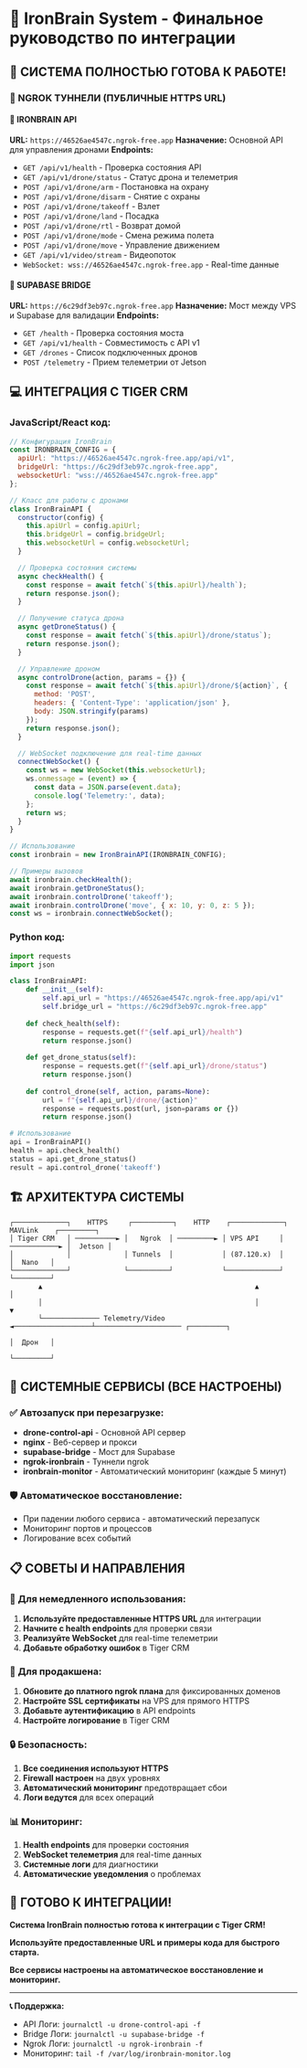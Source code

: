 # 🎉 IronBrain System - Финальное руководство по интеграции

## 🚀 СИСТЕМА ПОЛНОСТЬЮ ГОТОВА К РАБОТЕ!

### 📡 NGROK ТУННЕЛИ (ПУБЛИЧНЫЕ HTTPS URL)

#### 🔗 IRONBRAIN API
**URL:** `https://46526ae4547c.ngrok-free.app`
**Назначение:** Основной API для управления дронами
**Endpoints:**
- `GET /api/v1/health` - Проверка состояния API
- `GET /api/v1/drone/status` - Статус дрона и телеметрия
- `POST /api/v1/drone/arm` - Постановка на охрану
- `POST /api/v1/drone/disarm` - Снятие с охраны
- `POST /api/v1/drone/takeoff` - Взлет
- `POST /api/v1/drone/land` - Посадка
- `POST /api/v1/drone/rtl` - Возврат домой
- `POST /api/v1/drone/mode` - Смена режима полета
- `POST /api/v1/drone/move` - Управление движением
- `GET /api/v1/video/stream` - Видеопоток
- `WebSocket: wss://46526ae4547c.ngrok-free.app` - Real-time данные

#### 🌉 SUPABASE BRIDGE
**URL:** `https://6c29df3eb97c.ngrok-free.app`
**Назначение:** Мост между VPS и Supabase для валидации
**Endpoints:**
- `GET /health` - Проверка состояния моста
- `GET /api/v1/health` - Совместимость с API v1
- `GET /drones` - Список подключенных дронов
- `POST /telemetry` - Прием телеметрии от Jetson

## 💻 ИНТЕГРАЦИЯ С TIGER CRM

### JavaScript/React код:
```javascript
// Конфигурация IronBrain
const IRONBRAIN_CONFIG = {
  apiUrl: "https://46526ae4547c.ngrok-free.app/api/v1",
  bridgeUrl: "https://6c29df3eb97c.ngrok-free.app",
  websocketUrl: "wss://46526ae4547c.ngrok-free.app"
};

// Класс для работы с дронами
class IronBrainAPI {
  constructor(config) {
    this.apiUrl = config.apiUrl;
    this.bridgeUrl = config.bridgeUrl;
    this.websocketUrl = config.websocketUrl;
  }

  // Проверка состояния системы
  async checkHealth() {
    const response = await fetch(`${this.apiUrl}/health`);
    return response.json();
  }

  // Получение статуса дрона
  async getDroneStatus() {
    const response = await fetch(`${this.apiUrl}/drone/status`);
    return response.json();
  }

  // Управление дроном
  async controlDrone(action, params = {}) {
    const response = await fetch(`${this.apiUrl}/drone/${action}`, {
      method: 'POST',
      headers: { 'Content-Type': 'application/json' },
      body: JSON.stringify(params)
    });
    return response.json();
  }

  // WebSocket подключение для real-time данных
  connectWebSocket() {
    const ws = new WebSocket(this.websocketUrl);
    ws.onmessage = (event) => {
      const data = JSON.parse(event.data);
      console.log('Telemetry:', data);
    };
    return ws;
  }
}

// Использование
const ironbrain = new IronBrainAPI(IRONBRAIN_CONFIG);

// Примеры вызовов
await ironbrain.checkHealth();
await ironbrain.getDroneStatus();
await ironbrain.controlDrone('takeoff');
await ironbrain.controlDrone('move', { x: 10, y: 0, z: 5 });
const ws = ironbrain.connectWebSocket();
```

### Python код:
```python
import requests
import json

class IronBrainAPI:
    def __init__(self):
        self.api_url = "https://46526ae4547c.ngrok-free.app/api/v1"
        self.bridge_url = "https://6c29df3eb97c.ngrok-free.app"
    
    def check_health(self):
        response = requests.get(f"{self.api_url}/health")
        return response.json()
    
    def get_drone_status(self):
        response = requests.get(f"{self.api_url}/drone/status")
        return response.json()
    
    def control_drone(self, action, params=None):
        url = f"{self.api_url}/drone/{action}"
        response = requests.post(url, json=params or {})
        return response.json()

# Использование
api = IronBrainAPI()
health = api.check_health()
status = api.get_drone_status()
result = api.control_drone('takeoff')
```

## 🏗️ АРХИТЕКТУРА СИСТЕМЫ

```
┌─────────────┐    HTTPS     ┌──────────┐    HTTP    ┌─────────────┐    MAVLink    ┌─────────┐
│ Tiger CRM   │ ──────────► │   Ngrok  │ ─────────► │ VPS API     │ ────────────► │  Jetson │
│             │             │ Tunnels  │            │ (87.120.x)  │               │  Nano   │
└─────────────┘             └──────────┘            └─────────────┘               └─────────┘
       ▲                                                    ▲                           │
       │                                                    │                           ▼
       └────────────── Telemetry/Video ◄───────────────────┴───────────────────── ┌─────────┐
                                                                                    │  Дрон   │
                                                                                    └─────────┘
```

## 🔧 СИСТЕМНЫЕ СЕРВИСЫ (ВСЕ НАСТРОЕНЫ)

### ✅ Автозапуск при перезагрузке:
- **drone-control-api** - Основной API сервер
- **nginx** - Веб-сервер и прокси
- **supabase-bridge** - Мост для Supabase
- **ngrok-ironbrain** - Туннели ngrok
- **ironbrain-monitor** - Автоматический мониторинг (каждые 5 минут)

### 🛡️ Автоматическое восстановление:
- При падении любого сервиса - автоматический перезапуск
- Мониторинг портов и процессов
- Логирование всех событий

## 📋 СОВЕТЫ И НАПРАВЛЕНИЯ

### 🎯 Для немедленного использования:
1. **Используйте предоставленные HTTPS URL** для интеграции
2. **Начните с health endpoints** для проверки связи
3. **Реализуйте WebSocket** для real-time телеметрии
4. **Добавьте обработку ошибок** в Tiger CRM

### 🚀 Для продакшена:
1. **Обновите до платного ngrok плана** для фиксированных доменов
2. **Настройте SSL сертификаты** на VPS для прямого HTTPS
3. **Добавьте аутентификацию** в API endpoints
4. **Настройте логирование** в Tiger CRM

### 🔒 Безопасность:
1. **Все соединения используют HTTPS**
2. **Firewall настроен** на двух уровнях
3. **Автоматический мониторинг** предотвращает сбои
4. **Логи ведутся** для всех операций

### 📊 Мониторинг:
1. **Health endpoints** для проверки состояния
2. **WebSocket телеметрия** для real-time данных
3. **Системные логи** для диагностики
4. **Автоматические уведомления** о проблемах

## 🎉 ГОТОВО К ИНТЕГРАЦИИ!

**Система IronBrain полностью готова к интеграции с Tiger CRM!**

**Используйте предоставленные URL и примеры кода для быстрого старта.**

**Все сервисы настроены на автоматическое восстановление и мониторинг.**

---

**📞 Поддержка:**
- API Логи: `journalctl -u drone-control-api -f`
- Bridge Логи: `journalctl -u supabase-bridge -f`  
- Ngrok Логи: `journalctl -u ngrok-ironbrain -f`
- Мониторинг: `tail -f /var/log/ironbrain-monitor.log`

